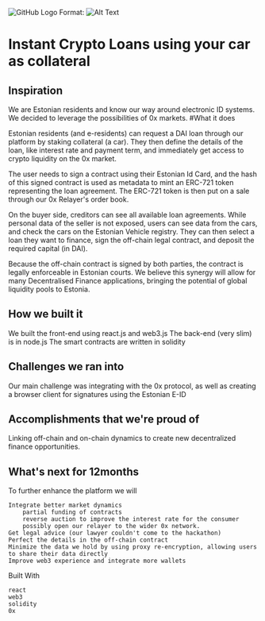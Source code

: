 ![GitHub Logo](/images/screenshot.jpg)
Format: ![Alt Text](url)


# Instant Crypto Loans using your car as collateral

## Inspiration

We are Estonian residents and know our way around electronic ID systems. We decided to leverage the possibilities of 0x markets.
#What it does

Estonian residents (and e-residents) can request a DAI loan through our platform by staking collateral (a car). They then define the details of the loan, like interest rate and payment term, and immediately get access to crypto liquidity on the 0x market.

The user needs to sign a contract using their Estonian Id Card, and the hash of this signed contract is used as metadata to mint an ERC-721 token representing the loan agreement. The ERC-721 token is then put on a sale through our 0x Relayer's order book.

On the buyer side, creditors can see all available loan agreements. While personal data of the seller is not exposed, users can see data from the cars, and check the cars on the Estonian Vehicle registry. They can then select a loan they want to finance, sign the off-chain legal contract, and deposit the required capital (in DAI).

Because the off-chain contract is signed by both parties, the contract is legally enforceable in Estonian courts. We believe this synergy will allow for many Decentralised Finance applications, bringing the potential of global liquidity pools to Estonia.
## How we built it

We built the front-end using react.js and web3.js The back-end (very slim) is in node.js The smart contracts are written in solidity
## Challenges we ran into

Our main challenge was integrating with the 0x protocol, as well as creating a browser client for signatures using the Estonian E-ID
## Accomplishments that we're proud of

Linking off-chain and on-chain dynamics to create new decentralized finance opportunities.
## What's next for 12months

To further enhance the platform we will

    Integrate better market dynamics
        partial funding of contracts
        reverse auction to improve the interest rate for the consumer
        possibly open our relayer to the wider 0x network.
    Get legal advice (our lawyer couldn't come to the hackathon)
    Perfect the details in the off-chain contract
    Minimize the data we hold by using proxy re-encryption, allowing users to share their data directly
    Improve web3 experience and integrate more wallets

Built With

    react
    web3
    solidity
    0x

